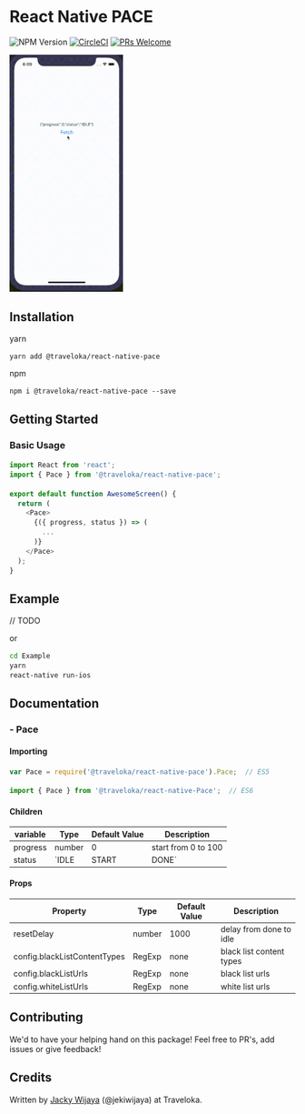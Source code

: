 # React Native PACE

![NPM Version](https://badge.fury.io/js/react-native-pace.svg) [![CircleCI](https://circleci.com/gh/traveloka/react-native-pace.svg?style=shield)](https://circleci.com/gh/traveloka/react-native-pace) [![PRs Welcome](https://img.shields.io/badge/PRs-welcome-brightgreen.svg?style=flat-square)](http://makeapullrequest.com)

<img src="docs/demo.gif" data-canonical-src="https://gyazo.com/eb5c5741b6a9a16c692170a41a49c858.png" width="200"/>

## Installation

yarn

```
yarn add @traveloka/react-native-pace
```

npm

```
npm i @traveloka/react-native-pace --save
```

## Getting Started

### Basic Usage

```javascript
import React from 'react';
import { Pace } from '@traveloka/react-native-pace';

export default function AwesomeScreen() {
  return (
    <Pace>
      {({ progress, status }) => (
        ...
      )}
    </Pace>
  );
}
```

## Example
// TODO

or

```bash
cd Example
yarn
react-native run-ios
```

## Documentation

### - Pace

#### Importing
```javascript
var Pace = require('@traveloka/react-native-pace').Pace;  // ES5

import { Pace } from '@traveloka/react-native-Pace';  // ES6
```

#### Children
| variable | Type                  | Default Value | Description         |
| -------- | --------------------- | ------------- | ------------------- |
| progress | number                | 0             | start from 0 to 100 |
| status   | `IDLE | START | DONE` | IDLE          | status of progress  |

#### Props
| Property                     | Type   | Default Value | Description              |
| ---------------------------- | ------ | ------------- | ------------------------ |
| resetDelay                   | number | 1000          | delay from done to idle  |
| config.blackListContentTypes | RegExp | none          | black list content types |
| config.blackListUrls         | RegExp | none          | black list urls          |
| config.whiteListUrls         | RegExp | none          | white list urls          |

## Contributing

We'd to have your helping hand on this package! Feel free to PR's, add issues or give feedback!

## Credits
Written by [Jacky Wijaya](https://www.linkedin.com/in/jacky-wijaya-125b90b6/) (@jekiwijaya) at Traveloka.
